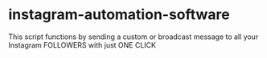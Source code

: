 # instagram-automation-software
This script functions by sending a custom or broadcast message to all your Instagram FOLLOWERS with just ONE CLICK
